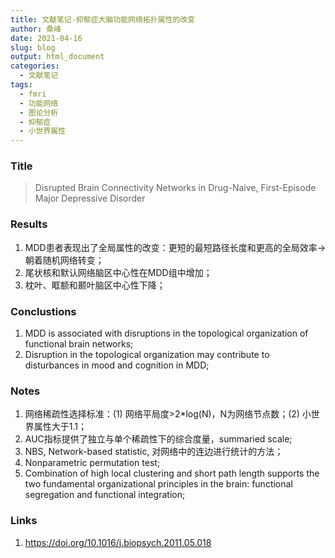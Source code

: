 ```yaml
---
title: 文献笔记-抑郁症大脑功能网络拓扑属性的改变
author: 桑峰
date: 2021-04-16
slug: blog
output: html_document
categories:
  - 文献笔记
tags:
  - fmri
  - 功能网络
  - 图论分析
  - 抑郁症
  - 小世界属性
---
```


### Title

> Disrupted Brain Connectivity Networks in Drug-Naive, First-Episode Major Depressive Disorder

### Results

1. MDD患者表现出了全局属性的改变：更短的最短路径长度和更高的全局效率→朝着随机网络转变；
2. 尾状核和默认网络脑区中心性在MDD组中增加；
3. 枕叶、眶额和颞叶脑区中心性下降；

### Conclustions

1. MDD is associated with disruptions in the topological organization of functional brain networks;
2. Disruption in the topological organization may contribute to disturbances in mood and cognition in MDD;

### Notes

1. 网络稀疏性选择标准：(1) 网络平局度>2*log(N)，N为网络节点数；(2) 小世界属性大于1.1；
2. AUC指标提供了独立与单个稀疏性下的综合度量，summaried scale;
3. NBS, Network-based statistic, 对网络中的连边进行统计的方法；
4. Nonparametric permutation test;
5. Combination of high local clustering and short path length supports the two fundamental organizational principles in the brain: functional segregation and functional integration;

### Links

1. https://doi.org/10.1016/j.biopsych.2011.05.018
